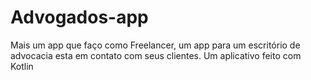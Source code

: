 # Advogados-app
Mais um app que faço como Freelancer, um app para um escritório de advocacia esta em contato com seus clientes.
Um aplicativo feito com Kotlin
